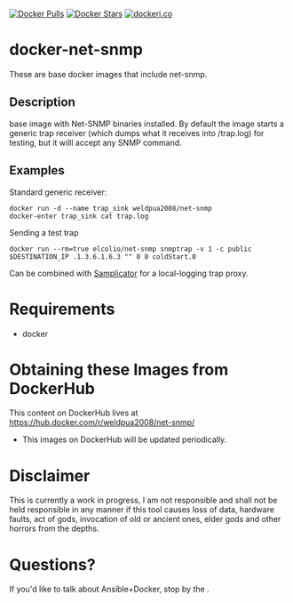 [![Docker Pulls](https://img.shields.io/docker/pulls/weldpua2008/docker-net-snmp.svg)](https://hub.docker.com/r/weldpua2008/docker-net-snmp/)
[![Docker Stars](https://img.shields.io/docker/stars/weldpua2008/net-snmp.svg)](https://hub.docker.com/r/weldpua2008/net-snmp/)
[![dockeri.co](http://dockeri.co/image/weldpua2008/net-snmp)](https://hub.docker.com/r/weldpua2008/net-snmp/)


docker-net-snmp
===================
These are base docker images that include net-snmp.  

## Description
base image with Net-SNMP binaries installed. By default the image starts a generic trap receiver (which dumps what it receives into /trap.log) for testing, but it willl accept any SNMP command.

## Examples
Standard generic receiver:

    docker run -d --name trap_sink weldpua2008/net-snmp
    docker-enter trap_sink cat trap.log

Sending a test trap

    docker run --rm=true elcolio/net-snmp snmptrap -v 1 -c public $DESTINATION_IP .1.3.6.1.6.3 "" 0 0 coldStart.0

Can be combined with [Samplicator][1] for a local-logging trap proxy.


  

Requirements
=====================================

* docker

Obtaining these Images from DockerHub
=====================================

This content on DockerHub lives at https://hub.docker.com/r/weldpua2008/net-snmp/

* This images on DockerHub will be updated periodically.

Disclaimer
=============================

This is currently a work in progress, I am not responsible and shall not
be held responsible in any manner if this tool causes loss of data, hardware
faults, act of gods, invocation of old or ancient ones, elder gods and other
horrors from the depths.

Questions?
==========

If you'd like to talk about Ansible+Docker, stop by the .


  [1]: https://registry.hub.docker.com/u/weldpua2008/samplicator/